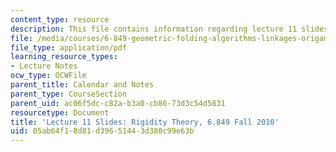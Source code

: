 ```yaml
---
content_type: resource
description: This file contains information regarding lecture 11 slides.
file: /media/courses/6-849-geometric-folding-algorithms-linkages-origami-polyhedra-fall-2012/05ab64f18d81d39651443d380c99e63b_MIT6_849F12_slidesL11.pdf
file_type: application/pdf
learning_resource_types:
- Lecture Notes
ocw_type: OCWFile
parent_title: Calendar and Notes
parent_type: CourseSection
parent_uid: ac06f5dc-c82a-b3a0-cb86-73d3c54d5831
resourcetype: Document
title: 'Lecture 11 Slides: Rigidity Theory, 6.849 Fall 2010'
uid: 05ab64f1-8d81-d396-5144-3d380c99e63b
---
```

